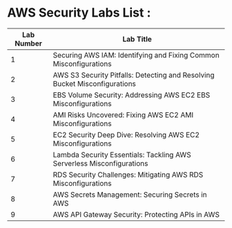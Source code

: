 # AWS Security Labs List :

| **Lab Number** | **Lab Title**                                                                 |
|----------------|-------------------------------------------------------------------------------|
| 1              | Securing AWS IAM: Identifying and Fixing Common Misconfigurations            |
| 2              | AWS S3 Security Pitfalls: Detecting and Resolving Bucket Misconfigurations   |
| 3              | EBS Volume Security: Addressing AWS EC2 EBS Misconfigurations                |
| 4              | AMI Risks Uncovered: Fixing AWS EC2 AMI Misconfigurations                    |
| 5              | EC2 Security Deep Dive: Resolving AWS EC2 Misconfigurations                  |
| 6              | Lambda Security Essentials: Tackling AWS Serverless Misconfigurations        |
| 7              | RDS Security Challenges: Mitigating AWS RDS Misconfigurations                |
| 8              | AWS Secrets Management: Securing Secrets in AWS                              |
| 9              | AWS API Gateway Security: Protecting APIs in AWS                             |